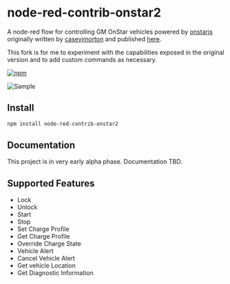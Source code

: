 # node-red-contrib-onstar2
A node-red flow for controlling GM OnStar vehicles powered by [onstarjs](https://github.com/samrum/OnStarJS) originally written by [caseyjmorton](https://www.npmjs.com/~caseyjmorton) and published [here](https://www.npmjs.com/package/node-red-contrib-onstar).

This fork is for me to experiment with the capabilities exposed in the original version and to add custom commands as necessary.  

[![npm](https://img.shields.io/npm/v/node-red-contrib-onstar2.svg)](https://www.npmjs.com/package/node-red-contrib-onstar2)

![Sample](https://i.imgur.com/wXMHZWT.png)

## Install
```sh
npm install node-red-contrib-onstar2
```

## Documentation
This project is in very early alpha phase.  Documentation TBD.

## Supported Features
- Lock
- Unlock
- Start
- Stop
- Set Charge Profile
- Get Charge Profile
- Override Charge State
- Vehicle Alert
- Cancel Vehicle Alert
- Get vehicle Location
- Get Diagnostic Information
